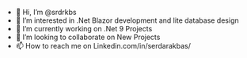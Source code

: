 - 👋 Hi, I’m @srdrkbs
- 👀 I’m interested in .Net Blazor development and lite database design
- 🌱 I’m currently working on .Net 9 Projects
- 💞️ I’m looking to collaborate on New Projects
- 📫 How to reach me on Linkedin.com/in/serdarakbas/

<!---
srdrkbs/srdrkbs is a ✨ special ✨ repository because its `README.md` (this file) appears on your GitHub profile.
You can click the Preview link to take a look at your changes.
--->
